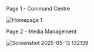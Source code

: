 Page 1 - Command Centre

![Homepage 1](https://github.com/user-attachments/assets/69cd326f-5608-4b5c-993e-90e89fdf93fc)

Page 2 - Media Management

![Screenshot 2025-05-13 132139](https://github.com/user-attachments/assets/1b4d266f-b497-478e-94f3-7c1b1ae49fad)

